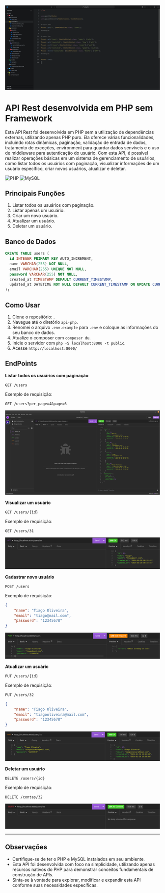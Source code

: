 ![Logo](https://github.com/tiagoliveira555/api-php/blob/main/public/screenshots/php_07.png)

# API Rest desenvolvida em PHP sem Framework

Esta API Rest foi desenvolvida em PHP sem a utilização de dependências externas, utilizando apenas PHP puro. Ela oferece várias funcionalidades, incluindo rotas dinâmicas, paginação, validação de entrada de dados, tratamento de exceções, environment para guardar dados senvíveis e o uso de middleware para autenticação do usuário. Com esta API, é possível realizar operações básicas em um sistema de gerenciamento de usuários, como listar todos os usuários com paginação, visualizar informações de um usuário específico, criar novos usuários, atualizar e deletar.

![PHP](https://img.shields.io/badge/PHP-777BB4?style=for-the-badge&logo=php&logoColor=white)
![MySQL](https://img.shields.io/badge/MySQL-00000F?style=for-the-badge&logo=mysql&logoColor=white)

## Principais Funções

1. Listar todos os usuários com paginação.
2. Listar apenas um usuário.
3. Criar um novo usuário.
4. Atualizar um usuário.
5. Deletar um usuário.

## Banco de Dados

```sql
CREATE TABLE users (
  id INTEGER PRIMARY KEY AUTO_INCREMENT,
  name VARCHAR(255) NOT NULL,
  email VARCHAR(255) UNIQUE NOT NULL,
  password VARCHAR(255) NOT NULL,
  created_at TIMESTAMP DEFAULT CURRENT_TIMESTAMP,
  updated_at DATETIME NOT NULL DEFAULT CURRENT_TIMESTAMP ON UPDATE CURRENT_TIMESTAMP
);
```

## Como Usar

1. Clone o repositório: .
2. Navegue até o diretório `api-php`.
3. Renomei o arquivo `.env.example` para `.env` e coloque as informações do seu banco de dados.
4. Atualize o composer com `composer du`.
5. Inicie o servidor com `php -S localhost:8000 -t public`.
6. Acesse `http://localhost:8000/`

## EndPoints

**Listar todos os usuários com paginação**
```http
GET /users
```
Exemplo de requisição:
```http
GET /users?per_page=4&page=6
```
![Listar Todos Usuários com paginação](https://github.com/tiagoliveira555/api-php/blob/main/public/screenshots/php_01.png)


**Visualizar um usuário**
```http
GET /users/{id}
```
Exemplo de requisição:
```http
GET /users/31
```
![Listar um usuário específico](https://github.com/tiagoliveira555/api-php/blob/main/public/screenshots/php_03.png)

**Cadastrar novo usuário**
```http
POST /users
```
Exemplo de requisição:
```json
{
    "name": "Tiago Oliveira",
    "email": "tiago@mail.com",
    "password": "12345678"
}
```
![Novo Usuário](https://github.com/tiagoliveira555/api-php/blob/main/public/screenshots/php_04.png)

**Atualizar um usuário**
```http
PUT /users/{id}
```
Exemplo de requisição:
```http
PUT /users/32
```
```json
{
    "name": "Tiago Oliveira",
    "email": "tiagooliveira@mail.com",
    "password": "12345678"
}
```
![Atualizar Usuário](https://github.com/tiagoliveira555/api-php/blob/main/public/screenshots/php_05.png)

**Deletar um usuário**
```http
DELETE /users/{id}
```
Exemplo de requisição:
```http
DELETE /contas/32
```
![Deletar um Usuário](https://github.com/tiagoliveira555/api-php/blob/main/public/screenshots/php_06.png)

---

## Observações

- Certifique-se de ter o PHP e MySQL instalados em seu ambiente.
- Esta API foi desenvolvida com foco na simplicidade, utilizando apenas recursos nativos do PHP para demonstrar conceitos fundamentais de construção de APIs.
- Sinta-se à vontade para explorar, modificar e expandir esta API conforme suas necessidades específicas.
